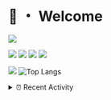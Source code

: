 # 👋 ・ Welcome
![](https://komarev.com/ghpvc/?username=Lorenzo0111)

![](https://img.shields.io/badge/Java-ED8B00?style=for-the-badge&logo=java&logoColor=white)
![](https://img.shields.io/badge/JavaScript-323330?style=for-the-badge&logo=javascript&logoColor=F7DF1E)
![](https://img.shields.io/badge/Node.js-339933?style=for-the-badge&logo=nodedotjs&logoColor=white)
![](https://img.shields.io/badge/React-20232A?style=for-the-badge&logo=react&logoColor=61DAFB)

[![](https://github-readme-stats.vercel.app/api?username=Lorenzo0111&show_icons=true&count_private=true)](https://github.com/Lorenzo0111)
![Top Langs](https://github-readme-stats.vercel.app/api/top-langs/?username=Lorenzo0111&layout=compact)

<details>
<summary>⏰ Recent Activity</summary>

<!--RECENT_ACTIVITY:start-->
1. ![prMerged] **Pull request merged:** [harry0198/InfoHeads#37](https://github.com/harry0198/InfoHeads/pull/37)
2. ![prMerged] **Pull request merged:** [Lorenzo0111/MultiLang#32](https://github.com/Lorenzo0111/MultiLang/pull/32)
3. ![prMerged] **Pull request merged:** [Lorenzo0111/ElectionsPlus#37](https://github.com/Lorenzo0111/ElectionsPlus/pull/37)
4. ![prMerged] **Pull request merged:** [Lorenzo0111/HangarUpdater#6](https://github.com/Lorenzo0111/HangarUpdater/pull/6)
5. ![comment] **Commented:** [Glyart/GitHubChangelogBot#2](https://github.com/Glyart/GitHubChangelogBot/pull/2#issuecomment-914494504)
6. ![prOpened] **Pull request opened:** [Glyart/GitHubChangelogBot#2](https://github.com/Glyart/GitHubChangelogBot/pull/2)
7. ![prMerged] **Pull request merged:** [Lorenzo0111/ElectionsPlus#36](https://github.com/Lorenzo0111/ElectionsPlus/pull/36)
8. ![prMerged] **Pull request merged:** [Lorenzo0111/MultiLang#31](https://github.com/Lorenzo0111/MultiLang/pull/31)
9. ![prMerged] **Pull request merged:** [Lorenzo0111/RocketPlaceholders#34](https://github.com/Lorenzo0111/RocketPlaceholders/pull/34)
10. ![prMerged] **Pull request merged:** [harry0198/InfoHeads#36](https://github.com/harry0198/InfoHeads/pull/36)
<!--RECENT_ACTIVITY:end-->


<!--RECENT_ACTIVITY:last_update-->
Last Updated: Thursday, September 9th, 2021, 12:37:48 AM
<!--RECENT_ACTIVITY:last_update_end-->
</details>

[issueOpened]: https://cdn.jsdelivr.net/gh/Readme-Workflows/Readme-Icons@main/icons/octicons/IssueOpenedOld.svg
[issueClosed]: https://cdn.jsdelivr.net/gh/Readme-Workflows/Readme-Icons@main/icons/octicons/IssueClosedOld.svg

[prOpened]: https://cdn.jsdelivr.net/gh/Readme-Workflows/Readme-Icons@main/icons/octicons/PullRequestOpened.svg
[prClosed]: https://cdn.jsdelivr.net/gh/Readme-Workflows/Readme-Icons@main/icons/octicons/PullRequestClosed.svg
[prMerged]: https://cdn.jsdelivr.net/gh/Readme-Workflows/Readme-Icons@main/icons/octicons/PullRequestMerged.svg

[comment]: https://cdn.jsdelivr.net/gh/Readme-Workflows/Readme-Icons@main/icons/octicons/Comment.svg

[changesRequested]: https://cdn.jsdelivr.net/gh/Readme-Workflows/Readme-Icons@main/icons/octicons/RequestedChanges.svg
[approved]: https://cdn.jsdelivr.net/gh/Readme-Workflows/Readme-Icons@main/icons/octicons/ApprovedChanges.svg

[repoCreated]: https://cdn.jsdelivr.net/gh/Readme-Workflows/Readme-Icons@main/icons/octicons/Repository.svg
[release]: https://cdn.jsdelivr.net/gh/Readme-Workflows/Readme-Icons@main/icons/octicons/Release.svg
[star]: https://cdn.jsdelivr.net/gh/Readme-Workflows/Readme-Icons@main/icons/octicons/StarredRepository.svg
[wiki]: https://cdn.jsdelivr.net/gh/Readme-Workflows/Readme-Icons@main/icons/octicons/Wiki.svg
[fork]: https://cdn.jsdelivr.net/gh/Readme-Workflows/Readme-Icons@main/icons/octicons/ForkedRepository.svg
[people]: https://cdn.jsdelivr.net/gh/Readme-Workflows/Readme-Icons@main/icons/octicons/People.svg
